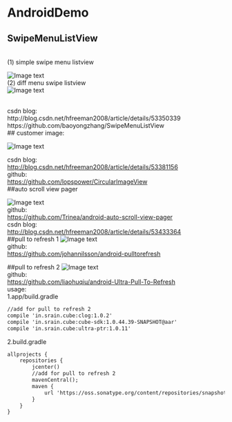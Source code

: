 # AndroidDemo

## SwipeMenuListView
</br>
(1) simple swipe menu listview

![Image text](simple_swipe_menu_lisview.gif)
</br>
(2) diff menu swipe listview
</br>
![Image text](diff_menu_swip_listview.gif)

</br>
csdn blog:
</br>
http://blog.csdn.net/hfreeman2008/article/details/53350339
</br>
https://github.com/baoyongzhang/SwipeMenuListView

</br>
## customer image:

![Image text](customer_image_view.png)

csdn blog:
</br>
http://blog.csdn.net/hfreeman2008/article/details/53381156
</br>
github:
</br>
https://github.com/lopspower/CircularImageView
</br>
##auto scroll view pager

![Image text](auto_scroll_view_pager.gif)
</br>
github:
</br>
https://github.com/Trinea/android-auto-scroll-view-pager
</br>
csdn blog:
</br>
http://blog.csdn.net/hfreeman2008/article/details/53433364
</br>
##pull to refresh 1
![Image text](pull_style_01.png)
</br>
github:
</br>
https://github.com/johannilsson/android-pulltorefresh
</br>


##pull to refresh 2
![Image text](pull_style_02.gif)
</br>
github:
</br>
https://github.com/liaohuqiu/android-Ultra-Pull-To-Refresh
</br>
usage:
</br>
1.app/build.gradle
```xml
//add for pull to refresh 2
compile 'in.srain.cube:clog:1.0.2'
compile 'in.srain.cube:cube-sdk:1.0.44.39-SNAPSHOT@aar'
compile 'in.srain.cube:ultra-ptr:1.0.11'
```

2.build.gradle
```xml
allprojects {
    repositories {
        jcenter()
        //add for pull to refresh 2
        mavenCentral();
        maven {
            url 'https://oss.sonatype.org/content/repositories/snapshots'
        }
    }
}
```